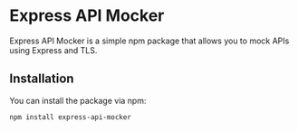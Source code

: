 # Express API Mocker

Express API Mocker is a simple npm package that allows you to mock APIs using Express and TLS.

## Installation

You can install the package via npm:

```bash
npm install express-api-mocker
